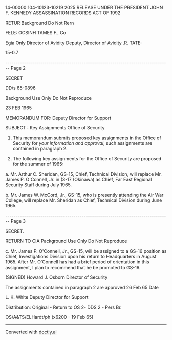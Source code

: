 14-00000
104-10123-10219 2025 RELEASE UNDER THE PRESIDENT JOHN F. KENNEDY ASSASSINATION RECORDS ACT OF 1992

RETUR
Background
Do Not Rern

FELE: OCSINH TAMES F., Co

Egia Only
Director of Avidity
Deputy, Director of Avidity
.R. TATE:


15-0.7




-------------------------------------------------------------------------------- Page 2

SECRET

DD/s 65-0896

Background Use Only
Do Not Reproduce

23 FEB 1965

MEMORANDUM FOR: Deputy Director for Support

SUBJECT : Key Assignments Office of Security

1. This memorandum submits proposed key assignments in the Office of Security for *your information and approval*; such assignments are contained in paragraph 2.

2. The following key assignments for the Office of Security are proposed for the summer of 1965:

a. Mr. Arthur C. Sheridan, GS-15, Chief, Technical Division, will replace Mr. James P. O'Connell, Jr. in (3-17 (Okinawa) as Chief, Far East Regional Security Staff during July 1965.

b. Mr. James W. McCord, Jr., GS-15, who is presently attending the Air War College, will replace Mr. Sheridan as Chief, Technical Division during June 1965.


-------------------------------------------------------------------------------- Page 3

SECRET.

RETURN TO CIA
Packground Use Only
Do Not Reproduce

c. Mr. James P. O'Connell, Jr., GS-15, will be assigned to a GS-16 position as Chief, Investigations Division upon his return to Headquarters in August 1965. After Mr. O'Connell has had a brief period of orientation in this assignment, I plan to recommend that he be promoted to GS-16.

(SIGNED)
Howard J. Osborn
Director of Security

The assignments contained in paragraph 2 are approved 26 Feb 65
Date

L. K. White
Deputy Director for Support

Distribution:
Original - Return to OS
2- DDS
2 - Pers Br.

OS/A&TS/ELHardt/ph (x6200 - 19 Feb 65)


---
Converted with [doctly.ai](https://doctly.ai)